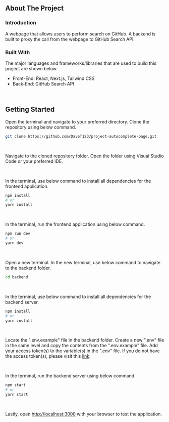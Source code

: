 <!-- ABOUT THE PROJECT -->
## About The Project

### Introduction

A webpage that allows users to perform search on GitHub. A backend is built to proxy the call from the webpage to GitHub Search API.

### Built With

The major languages and frameworks/libraries that are used to build this project are shown below.

* Front-End: React, Next.js, Tailwind CSS
* Back-End: GitHub Search API

<br />

## Getting Started

Open the terminal and navigate to your preferred directory. Clone the repository using below command.
```sh
git clone https://github.com/DaveT123/project-autocomplete-page.git
```

<br />

Navigate to the cloned repository folder. Open the folder using Visual Studio Code or your preferred IDE. <br />

<br />

In the terminal, use below command to install all dependencies for the frontend application.
```bash
npm install
# or
yarn install
```

<br />

In the terminal, run the frontend application using below command.
```bash
npm run dev
# or
yarn dev
```

<br />

Open a new terminal. In the new terminal, use below command to navigate to the backend folder.
```sh
cd backend
```

<br />

In the terminal, use below command to install all dependencies for the backend server.
```bash
npm install
# or
yarn install
```

<br />

Locate the ".env.example" file in the backend folder. Create a new ".env" file in the same level and copy the contents from the ".env.example" file. Add your access token(s) to the variable(s) in the ".env" file. If you do not have the access token(s), please visit this [link](https://docs.github.com/en/authentication/keeping-your-account-and-data-secure/creating-a-personal-access-token).

<br />

In the terminal, run the backend server using below command.
```bash
npm start
# or
yarn start
```

<br />

Lastly, open [http://localhost:3000](http://localhost:3000) with your browser to test the application.


